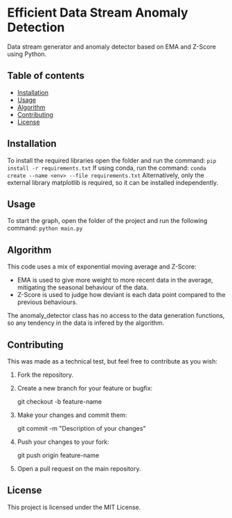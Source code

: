 # Efficient Data Stream Anomaly Detection
 
Data stream generator and anomaly detector based on EMA and Z-Score using Python.

## Table of contents

- [Installation](#installation)
- [Usage](#usage)
- [Algorithm](#algorithm)
- [Contributing](#contributing)
- [License](#license)

## Installation

To install the required libraries open the folder and run the command:
	```
	pip install -r requirements.txt
	```
If using conda, run the command:
	```
	conda create --name <env> --file requirements.txt
	```
Alternatively, only the external library matplotlib is required, so it can be installed independently.

## Usage

To start the graph, open the folder of the project and run the following command:
	```
	python main.py
	```

## Algorithm

This code uses a mix of exponential moving average and Z-Score:

- EMA is used to give more weight to more recent data in the average, mitigating the seasonal behaviour of the data.
- Z-Score is used to judge how deviant is each data point compared to the previous behaviours.

The anomaly_detector class has no access to the data generation functions, so any tendency in the data is infered by the algorithm.

## Contributing

This was made as a technical test, but feel free to contribute as you wish:

1. Fork the repository.

2. Create a new branch for your feature or bugfix: 
	
	git checkout -b feature-name

3. Make your changes and commit them: 

	git commit -m "Description of your changes"

4. Push your changes to your fork: 

	git push origin feature-name

5. Open a pull request on the main repository.

## License

This project is licensed under the MIT License.